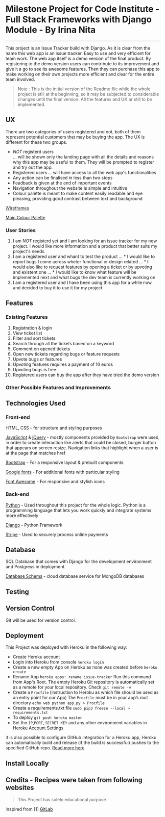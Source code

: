 # Milestone Project for Code Institute - Full Stack Frameworks with Django Module - By Irina Nita
---
This project is an Issue Tracker build with Django. As it is clear from the name this web app is an issue tracker.
Easy to use and very efficient for team work. The web app itself is a demo version of the final product. By registering
to the demo version users can contribute to its improvement and give it a go to see its awesome features. Then they can purchase
this app  to make working on their own projects more efficient and clear for the entire team involved.

> Note : This is the initial version of the Readme file while the whole project is still at the beginning, so it may be subjected to
considerable changes until the final version. All the features and UX ar still to be implemented. 

## UX
There are two categories of users registered and not, both of them represent potential customers that may be buying the app. The UX is different for these two groups.
* *NOT* registerd users  
... will be shown only the landing page with all the details and reasons why this app may be useful to them. They will be prompted to register and try out the app.
* Registered users
... will have access to all the web app's functionalities
* Any action can be finalised in less than two steps
* Feadback is given at the end of important events
* Navigation throughout the website is simple and intuitive
* Colour palette is meant to make content easily readable and eye pleasing, providing good contrast between text and background 

[Wireframes](https://drive.google.com/drive/folders/1cM1__363xG0X4xwey0lbOpnczrzyhBps?usp=sharing)

[Main Colour Palette](https://coolors.co/ad343e-f2af29-235046-000000-e0e0ce)

### User Stories

1. I am *NOT* registerd yet and  I am looking for an issue tracker for my new project. I would like more information and a product that better suits my project's needs.
2. I am a registered user and whant to test the product
... * I would like to report bugs I come across wheter functional or design related
... * I would also like to request features by opening a ticket or by upvoting and existent one
... * I would like to know what feature will be implemented next and what bugs the dev team is currently working on
3. I am a registered user and I have been using this app for a while now and decided to buy it to use it for my project
 

## Features

### Existing Features
1. Registration & login
2. View ticket list
3. Filter and sort tickets
4. Search through all the tickets based on a keyword
4. Comment on opened tickets
5. Open new tickets regarding bugs or feature requests
5. Upvote bugs or features
6. Upvoting features requires a payment of 10 euros
7. Upvoting bugs is free
8. Registered users can buy the app after they have tried the demo version

### Other Possible Features and Improvements



## Technologies Used

### Front-end

HTML, CSS - for structure and styling purposes

[JavaScript](https://developer.mozilla.org/en-US/docs/Web/JavaScript) & [jQuery](https://jquery.com/) - mostly components provided by `Bootstrap` were used,
in order to create interaction like alerts that could be closed, burger button that appears on
screen resize. Navigation links that highlight when a user is at the page that matches
href

[Bootstrap](https://getbootstrap.com/) - For a responsive layout & prebuilt components
  
[Google fonts](https://fonts.google.com/) - For additional fonts with particular styling

[Font Awesome](https://fontawesome.com/free) - For responsive and stylish icons

### Back-end

[Python](https://www.python.org/) - Used throughout this project for the whole logic.
Python is a programming language that lets you work quickly and integrate systems more effectively

[Django](http://flask.pocoo.org/) - Python Framework

[Stripe](https://stripe.com/ie) - Used to securely process online payments

## Database

SQL Database that comes with Django for the development environment and Postgress in deployment. 

[Database Schema](https://dbdiagram.io/d/5ced18341f6a891a6a657c0a) - cloud database service for MongoDB databases


## Testing



## Version Control
Git will be used for version control.

## Deployment
This Project was deployed with Heroku in the following way:
* Create Heroku account
* Login into Heroku from console `heroku login`
* Create a new empty App on Heroku as none was created before `heroku create` 
* Rename App `heroku apps: rename issue-tracker`
Run this command from App's Root. The empty Heroku Git repository is automatically set as a remote for your local repository.
Check `git remote -v`
* Create a `Procfile` (instruction to Heroku as which file should be used as an entry point for our App)
The `Procfile` must be in your app’s root directory `echo web python app.py > Procfile`
* Create a requirements.txt file `sudo pip3 freeze --local > requirements.txt`
* To deploy `git push heroku master`
* Set the `IP`,`PORT`, `SECRET_KEY` and any other environment variables in Heroku Account Settings


It is also possible to configure GitHub integration for a Heroku app, Heroku can automatically build and release (if the build is successful) pushes to the specified GitHub repo.
[Read more here](https://devcenter.heroku.com/articles/github-integration)

## Install Locally


## Credits - Recipes were taken from following websites 

> This Project has solely educational purpose

Inspired from
[1] [GitLab](https://gitlab.com/gitlab-com)

